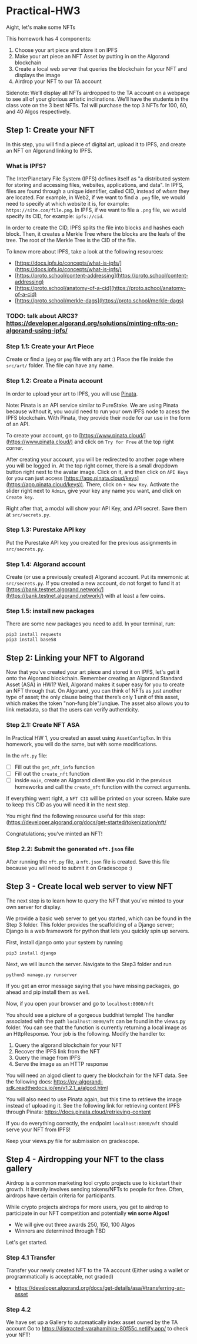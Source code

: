# Practical-HW3
Aight, let's make some NFTs

This homework has 4 components: 
1. Choose your art piece and store it on IPFS
2. Make your art piece an NFT Asset by putting in on the Algorand blockchain
3. Create a local web server that queries the blockchain for your NFT and displays the image
4. Airdrop your NFT to our TA account 

Sidenote: We’ll display all NFTs airdropped to the TA account on a webpage to see all of your glorious artistic inclinations. We’ll have the students in the class vote on the 3 best NFTs. Tal will purchase the top 3 NFTs for 100, 60, and 40 Algos respectively. 

## Step 1: Create your NFT
In this step, you will find a piece of digital art, upload it to IPFS, and create an NFT on Algorand linking to IPFS.

### What is IPFS?
The InterPlanetary File System (IPFS) defines itself as "a distributed system for storing and accessing files, websites, applications, and data".
In IPFS, files are found through a unique identifier, called CID, instead of *where* they are located. For example, in Web2, if we want to find a `.png` file, we would need to specify at which website it is, for example: `https://site.com/file.png`. In IPFS, if we want to file a `.png` file, we would specify its CID, for example: `ipfs://cid`.

In order to create the CID, IPFS splits the file into blocks and hashes each block. Then, it creates a Merkle Tree where the blocks are the leafs of the tree. The root of the Merkle Tree is the CID of the file.

To know more about IPFS, take a look at the following resources:
- [https://docs.ipfs.io/concepts/what-is-ipfs/](https://docs.ipfs.io/concepts/what-is-ipfs/)
- [https://proto.school/content-addressing](https://proto.school/content-addressing)
- [https://proto.school/anatomy-of-a-cid](https://proto.school/anatomy-of-a-cid)
- [https://proto.school/merkle-dags](https://proto.school/merkle-dags)


### TODO: talk about ARC3? https://developer.algorand.org/solutions/minting-nfts-on-algorand-using-ipfs/

### Step 1.1: Create your Art Piece
Create or find a `jpeg` or `png` file with any art :) Place the file inside the `src/art/` folder. The file can have any name.

### Step 1.2: Create a Pinata account
In order to upload your art to IPFS, you will use [Pinata](https://www.pinata.cloud/). 

Note: Pinata is an API service similar to PureStake. We are using Pinata because without it, you would need to run your own IPFS node to acess the IPFS blockchain. With Pinata, they provide their node for our use in the form of an API.

To create your account, go to [https://www.pinata.cloud/](https://www.pinata.cloud/) and click on `Try for Free` at the top right corner.

After creating your account, you will be redirected to another page where you will be logged in. At the top right corner, there is a small dropdown button right next to the avatar image. Click on it, and then click on `API Keys` (or you can just access [https://app.pinata.cloud/keys](https://app.pinata.cloud/keys)). There, click on `+ New Key`. Activate the slider right next to `Admin`, give your key any name you want, and click on `Create key`.

Right after that, a modal will show your API Key, and API secret. Save them at `src/secrets.py`.

### Step 1.3: Purestake API key
Put the Purestake API key you created for the previous assignments in `src/secrets.py`.

### Step 1.4: Algorand account
Create (or use a previously created) Algorand account. Put its mnemonic at `src/secrets.py`. If you created a new account, do not forget to fund it at [https://bank.testnet.algorand.network/](https://bank.testnet.algorand.network/) with at least a few coins.

### Step 1.5: install new packages
There are some new packages you need to add. In your terminal, run:
```
pip3 install requests
pip3 install base58
```

## Step 2: Linking your NFT to Algorand

Now that you've created your art piece and stored it on IPFS, let's get it onto the Algorand blockchain. Remember creating an Algorand Standard Asset (ASA) in HW1? Well, Algorand makes it super easy for you to create an NFT through that. On Algorand, you can think of NFTs as just another type of asset; the only clause being that there’s only 1 unit of this asset, which makes the token "non-fungible"/unqiue. The asset also allows you to link metadata, so that the users can verify authenticity.

### Step 2.1: Create NFT ASA
In Practical HW 1, you created an asset using `AssetConfigTxn`. In this homework, you will do the same, but with some modifications.

In the `nft.py` file:
- [ ] Fill out the `get_nft_info` function
- [ ] Fill out the `create_nft` function
- [ ] inside `main`, create an Algorand client like you did in the previous homeworks and call the `create_nft` function with the correct arguments.

If everything went right, a `NFT CID` will be printed on your screen. Make sure to keep this CID as you will need it in the next step.

You might find the following resource useful for this step: (https://developer.algorand.org/docs/get-started/tokenization/nft/


Congratulations; you've minted an NFT!

### Step 2.2: Submit the generated `nft.json` file
After running the `nft.py` file, a `nft.json` file is created. Save this file because you will need to submit it on Gradescope :)


## Step 3 - Create local web server to view NFT

The next step is to learn how to query the NFT that you’ve minted to your own server for display.

We provide a basic web server to get you started, which can be found in the Step 3 folder. This folder provides the scaffolding of a Django server; Django is a web framework for python that lets you quickly spin up servers.

First, install django onto your system by running 
```
pip3 install django
```
Next, we will launch the server. Navigate to the Step3 folder and run
```
python3 manage.py runserver
```
If you get an error message saying that you have missing packages, go ahead and pip install them as well.

Now, if you open your browser and go to `localhost:8000/nft`

You should see a picture of a gorgeous buddhist temple!
The handler associated with the path `localhost:8000/nft` can be found in the views.py folder. You can see that the function is currently returning a local image as an HttpResponse. Your job is the following. Modify the handler to:

1. Query the algorand blockchain for your NFT
2. Recover the IPFS link from the NFT
3. Query the image from IPFS
4. Serve the image as an HTTP response

You will need an algod client to query the blockchain for the NFT data. See the following docs: https://py-algorand-sdk.readthedocs.io/en/v1.2.1_a/algod.html

You will also need to use Pinata again, but this time to retrieve the image instead of uploading it. See the following link for retrieving content IPFS through Pinata: https://docs.pinata.cloud/retrieving-content

If you do everything correctly, the endpoint `localhost:8000/nft` should serve your NFT from IPFS!

Keep your views.py file for submission on gradescope.

## Step 4 - Airdropping your NFT to the class gallery

Airdrop is a common marketing tool crypto projects use to kickstart their growth. It literally involves sending tokens/NFTs to people for free. Often, airdrops have certain criteria for participants. 

While crypto projects airdrops for more users, you get to airdrop to participate in our NFT competition and potentially **win some Algos!**
- We will give out three awards 250, 150, 100 Algos
- Winners are determined through TBD

Let's get started.

### Step 4.1 Transfer
Transfer your newly created NFT to the TA account
(Either using a wallet or programmatically is acceptable, not graded)
  - https://developer.algorand.org/docs/get-details/asa/#transferring-an-asset

### Step 4.2 
We have set up a Gallery to automatically index asset owned by the TA account
Go to https://distracted-varahamihira-80f55c.netlify.app/ to check your NFT!
